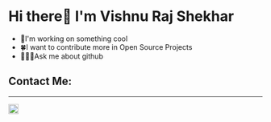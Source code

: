 
<h1>Hi there👋 I'm Vishnu Raj Shekhar</h1>
<ul><li>🔭I'm working on something cool</li>
    <li>🍀I want to contribute more in Open Source Projects
    </li>
    <li>🙋🏻‍♂️Ask me about github</li>
</ul>
<h2>Contact Me:</h2><hr>
 <a href="https://mail.google.com/mail/u/1/#inbox?compose=GTvVlcRwQnnDfCNCgTtBSrRdNgFJzvPvwGQQstQVGfVjrGNmCsDWbbchPjvFlthNKSNVtQXdQTqzj"> <img src="https://upload.wikimedia.org/wikipedia/commons/a/ab/Gmail2020.logo.png " height="20"></a>
